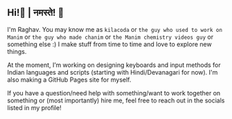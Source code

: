 ## Hi!👋 | नमस्ते! 👋

I'm Raghav. You may know me as `kilacoda` or `the guy who used to work on Manim` or `the guy who made chanim` or `the Manim chemistry videos guy` or something else :)
I make stuff from time to time and love to explore new things.

At the moment, I’m working on designing keyboards and input methods for Indian languages and scripts (starting with Hindi/Devanagari for now). I'm also making a GitHub Pages site for myself.

If you have a question/need help with something/want to work together on something or (most importantly) hire me, feel free to reach out in the socials listed in my profile!

<!--
**kilacoda/kilacoda** is a ✨ _special_ ✨ repository because its `README.md` (this file) appears on your GitHub profile.

Here are some ideas to get you started:

- 🔭 I’m currently working on ...
- 🌱 I’m currently learning ...
- 👯 I’m looking to collaborate on ...
- 🤔 I’m looking for help with ...
- 💬 Ask me about ...
- 📫 How to reach me: ...
- 😄 Pronouns: ...
- ⚡ Fun fact: ...
-->
